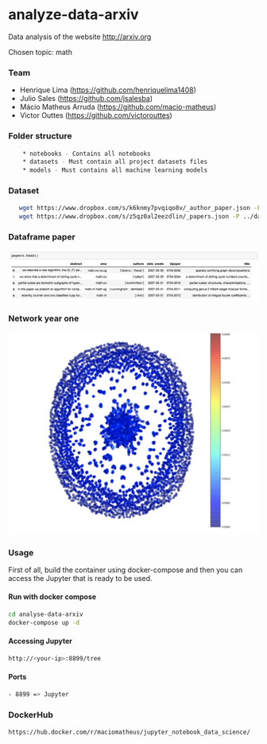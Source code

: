 # analyze-data-arxiv
Data analysis of the website http://arxiv.org

Chosen topic: math

### Team

- Henrique Lima (https://github.com/henriquelima1408)
- Julio Sales (https://github.com/jsalesba)
- Mácio Matheus Arruda (https://github.com/macio-matheus)
- Victor Outtes (https://github.com/victorouttes)


### Folder structure

```sh
    * notebooks - Contains all notebooks
    * datasets - Must contain all project datasets files
    * models - Must contains all machine learning models
```

### Dataset

```sh
   wget https://www.dropbox.com/s/k6knmy7pvqiqo8v/_author_paper.json -P ../datasets/
   wget https://www.dropbox.com/s/z5qz0al2eezdlin/_papers.json -P ../datasets/
```

### Dataframe paper

![clusters](https://raw.githubusercontent.com/macio-matheus/analyze-data-arxiv/master/docs/dataframe-paper.png)


### Network year one

![clusters](https://raw.githubusercontent.com/macio-matheus/analyze-data-arxiv/master/docs/network-preview.png)

### Usage
First of all, build the container using docker-compose and then you can 
access the Jupyter that is ready to be used.

#### Run with docker compose
```sh
cd analyse-data-arxiv
docker-compose up -d
```

#### Accessing Jupyter
```sh
http://<your-ip>:8899/tree
```

#### Ports
```sh
- 8899 => Jupyter
```

### DockerHub
```sh
https://hub.docker.com/r/maciomatheus/jupyter_notebook_data_science/
```